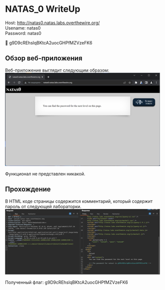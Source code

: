 # NATAS_0 WriteUp
Host: <http://natas0.natas.labs.overthewire.org/>  
Usename: natas0  
Password: natas0

:triangular_flag_on_post: g9D9cREhslqBKtcA2uocGHPfMZVzeFK6

## Обзор веб-приложения
Веб-приложение выглядит следующим образом:
![Скриншот веб-приложения](./img/natas0/natas0_0.png)

Функционал не представлен никакой.

## Прохождение
В HTML коде страницы содержится комментарий, который содержит пароль от следующей лабораторки.
![Код страницы](img/natas0/natas0_1.png)

Полученный флаг: g9D9cREhslqBKtcA2uocGHPfMZVzeFK6